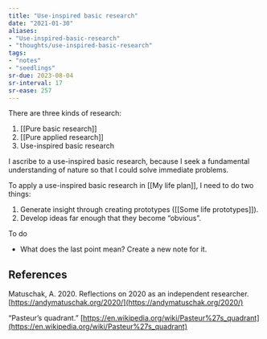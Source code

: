 ```yaml
---
title: "Use-inspired basic research"
date: "2021-01-30"
aliases:
- "Use-inspired-basic-research"
- "thoughts/use-inspired-basic-research"
tags:
- "notes"
- "seedlings"
sr-due: 2023-08-04
sr-interval: 17
sr-ease: 257
---
```


There are three kinds of research:

1. [[Pure basic research]]
2. [[Pure applied research]]
3. Use-inspired basic research

I ascribe to a use-inspired basic research, because I seek a fundamental understanding of nature so that I could solve immediate problems.

To apply a use-inspired basic research in [[My life plan]], I need to do two things:

1. Generate insight through creating prototypes ([[Some life prototypes]]).
2. Develop ideas far enough that they become “obvious”.

To do

- What does the last point mean? Create a new note for it.

## References

Matuschak, A. 2020. Reflections on 2020 as an independent researcher. [https://andymatuschak.org/2020/](https://andymatuschak.org/2020/)

“Pasteur’s quadrant.” [https://en.wikipedia.org/wiki/Pasteur%27s_quadrant](https://en.wikipedia.org/wiki/Pasteur%27s_quadrant)

